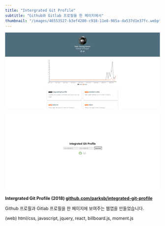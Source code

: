 ```yaml
---
title: "Intergrated Git Profile"
subtitle: "Github와 Gitlab 프로필을 한 페이지에서"
thumbnail: "/images/46553527-b3ef4280-c918-11e8-985a-da537d1e37fc.webp"
---
```


![](/images/46553527-b3ef4280-c918-11e8-985a-da537d1e37fc.webp)

![](/images/46553529-b3ef4280-c918-11e8-832b-04c459ad7eb7.jpg)

**Intergrated Git Profile (2018) [github.com/parksb/integrated-git-profile](https://github.com/parksb/integrated-git-profile)**

Github 프로필과 Gitlab 프로필을 한 페이지에 보여주는 웹앱을 만들었습니다.

(web) html/css, javascript, jquery, react, billboard.js, moment.js
